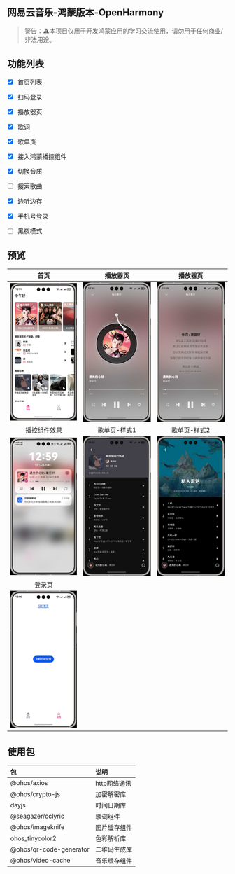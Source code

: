 ## 网易云音乐-鸿蒙版本-OpenHarmony

> 警告：⚠️本项目仅用于开发鸿蒙应用的学习交流使用，请勿用于任何商业/非法用途。

## 功能列表
- [x] 首页列表
- [x] 扫码登录
- [x] 播放器页
- [x] 歌词
- [x] 歌单页
- [x] 接入鸿蒙播控组件
- [X] 切换音质
- [ ] 搜索歌曲
- [x] 边听边存
- [x] 手机号登录
- [ ] 黑夜模式


## 预览

|                     首页                      |                    播放器页                     |                    播放器页                     |
|:-------------------------------------------:|:-------------------------------------------:|:-------------------------------------------:|
| <img  src="./preview/p1.jpg" width="200" /> | <img  src="./preview/p2.jpg" width="200" /> | <img  src="./preview/p3.jpg" width="200" /> |
|                   播控组件效果                    |                   歌单页-样式1                   |                   歌单页-样式2                   |
| <img  src="./preview/p4.jpg" width="200" /> | <img  src="./preview/p5.jpg" width="200" /> | <img  src="./preview/p6.jpg" width="200" /> |
|                     登录页                     |                                             |                                             |
| <img  src="./preview/p7.jpg" width="200" /> |                                             |                                             |


## 使用包
| 包 | 说明       |
|:---|:---------|
| @ohos/axios| http网络通讯 |
| @ohos/crypto-js| 加密解密库    |
| dayjs| 时间日期库    |
| @seagazer/cclyric| 歌词组件     |
| @ohos/imageknife| 图片缓存组件   |
| ohos_tinycolor2| 色彩解析库    |
| @ohos/qr-code-generator| 二维码生成库   |
| @ohos/video-cache| 音乐缓存组件   |

